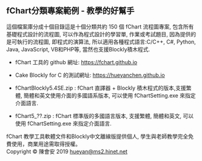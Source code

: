 fChart分類專案範例 - 教學的好幫手
-------------------------------
這個檔案庫分成十個目錄這是十個分類共約 150 個 fChart 流程圖專案, 包含所有基礎程式設計的流程圖, 可以作為程式設計的學習單, 作業或考試題目, 因為提供的是可執行的流程圖, 即程式的演算法, 所以適用各種程式語言:C/C++, C#, Python, Java, JavaScript, VB和PHP等, 當然也支援Blockly積木程式.

* fChart 工具的 github 網址: https://fchart.github.io

* Cake Blockly for C 的測試網址: https://hueyanchen.github.io

* fChartBlockly5.4SE.zip : fChart 直譯器 + Blockly 積木程式的版本,支援繁體, 簡體和英文使用介面的多國語系版本, 可以使用 fChartSetting.exe 來指定介面語言. 

* fChart5_??.zip : fChart 標準版的多國語言版本, 支援繁體, 簡體和英文, 可以使用 fChartSetting.exe 來指定介面語言.

fChart 教學工具軟體文件和Blockly中文離線版提供個人, 學生與老師教學完全免費使用，商業用途需取得授權。<br/>
             Copyright &copy; 陳會安 2019 hueyan@ms2.hinet.net</p>
